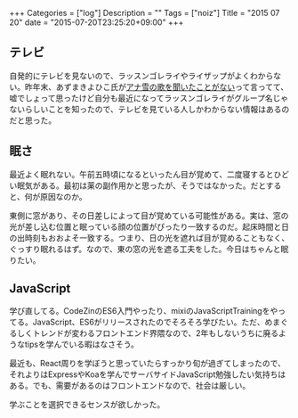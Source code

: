 +++
Categories = ["log"]
Description = ""
Tags = ["noiz"]
Title = "2015 07 20"
date = "2015-07-20T23:25:20+09:00"
+++

## テレビ
自発的にテレビを見ないので、ラッスンゴレライやライザップがよくわからない。昨年末、あずまきよひこ氏が[アナ雪の歌を聞いたことがない](http://twitter.com/azumakiyohiko/status/550285230775345152)って言ってて、嘘でしょって思ったけど自分も最近になってラッスンゴレライがグループ名じゃないらしいことを知ったので、テレビを見ている人しかわからない情報はあるのだと思った。

## 眠さ
最近よく眠れない。午前五時頃になるといったん目が覚めて、二度寝するとひどい眠気がある。最初は薬の副作用かと思ったが、そうではなかった。だとすると、何が原因なのか。

東側に窓があり、その日差しによって目が覚めている可能性がある。実は、窓の光が差し込む位置と眠っている顔の位置がぴったり一致するのだ。起床時間と日の出時刻もおおよそ一致する。つまり、日の光を遮れば目が覚めることもなく、ぐっすり眠れるはず。なので、東の窓の光を遮る工夫をした。今日はちゃんと眠りたい。

## JavaScript
学び直してる。CodeZinのES6入門やったり、mixiのJavaScriptTrainingをやってる。JavaScript、ES6がリリースされたのでそろそろ学びたい。ただ、めまぐるしくトレンドが変わるフロントエンド界隈なので、2年もしないうちに廃るようなtipsを学んでいる暇はなさそう。

最近も、React周りを学ぼうと思っていたらすっかり旬が過ぎてしまったので、それよりはExpressやKoaを学んでサーバサイドJavaScript勉強したい気持ちはある。でも、需要があるのはフロントエンドなので、社会は厳しい。

学ぶことを選択できるセンスが欲しかった。